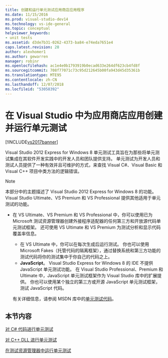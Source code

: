 ```yaml
---
title: 创建和运行单元测试应用商店应用程序
ms.date: 11/15/2016
ms.prod: visual-studio-dev14
ms.technology: vs-ide-general
ms.topic: conceptual
helpviewer_keywords:
- unit tests
ms.assetid: d3de7b31-0262-4373-ba84-e74eda7651e4
caps.latest.revision: 28
author: alexhomer1
ms.author: gewarren
manager: robinr
ms.openlocfilehash: ac1e4e0b1793919b0ecad633e264df623cb4fd8f
ms.sourcegitcommit: 708f77071c73c95d212645b00fa943d45d35361b
ms.translationtype: MTE95
ms.contentlocale: zh-CN
ms.lasthandoff: 12/07/2018
ms.locfileid: "53058392"
---
```

# <a name="create-and-run-unit-tests-for-a-store-app-in-visual-studio"></a>在 Visual Studio 中为应用商店应用创建并运行单元测试
[!INCLUDE[vs2017banner](../includes/vs2017banner.md)]

Visual Studio 2012 Express for Windows 8 单元测试工具旨在为那些将单元测试集成在其软件开发实践中的开发人员和团队提供支持。 单元测试为开发人员和测试人员提供了一种有效并且可维护的方式，来查找 Visual C#、Visual Basic 和 Visual C++ 项目中类方法的逻辑错误。

> [!NOTE]
>  本部分中的主题描述了 Visual Studio 2012 Express for Windows 8 的功能。 Visual Studio Ultimate、VS Premium 和 VS Professional 提供其他适用于单元测试的功能。
>
> - 在 VS Ultimate、VS Premium 和 VS Professional 中，你可以使用已为 Microsoft 测试资源管理器创建外接程序适配器的任何第三方和开放源代码单元测试框架。 还可使用 VS Ultimate 和 VS Premium 为测试分析和显示代码覆盖率信息。
>   -   在 VS Ultimate 中，你可以在每次生成后运行测试。 你也可以使用 Microsoft Fakes（托管代码的隔离框架），通过替换系统和第三方功能的测试代码将你的测试集中于你自己的代码之上。
>   -   **JavaScript**。 Visual Studio Express for Windows 8 的 IDE 不提供 JavaScript 单元测试功能。 在 Visual Studio Professional、Premium 和 Ultimate 中，JavaScript 单元测试框架作为 Visual Studio 库中的扩展提供。 你也可以使用某个独立的第三方或开源 JavaScript 单元测试框架，测试 JavaScript 代码。
>
>   有关详细信息，请参阅 MSDN 库中的[单元测试代码](../test/unit-test-your-code.md)。

## <a name="in-this-section"></a>本节内容
 [对 C# 代码进行单元测试](../test/unit-testing-visual-csharp-code-in-a-store-app.md)

 [对 C++ DLL 进行单元测试](../test/unit-testing-a-visual-cpp-dll-for-store-apps.md)

 [在测试资源管理器中运行单元测试](../test/run-unit-tests-for-store-apps-in-visual-studio.md)
